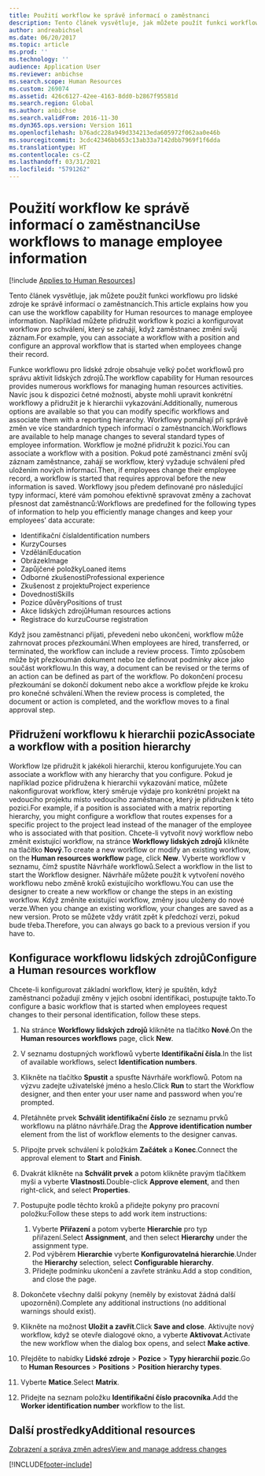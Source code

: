 ```yaml
---
title: Použití workflow ke správě informací o zaměstnanci
description: Tento článek vysvětluje, jak můžete použít funkci workflowu pro lidské zdroje ke správě informací o zaměstnancích. Například můžete přidružit workflow k pozici a konfigurovat workflow pro schválení, který se zahájí, když zaměstnanec změní svůj záznam.
author: andreabichsel
ms.date: 06/20/2017
ms.topic: article
ms.prod: ''
ms.technology: ''
audience: Application User
ms.reviewer: anbichse
ms.search.scope: Human Resources
ms.custom: 269074
ms.assetid: 426c6127-42ee-4163-8dd0-b2867f95581d
ms.search.region: Global
ms.author: anbichse
ms.search.validFrom: 2016-11-30
ms.dyn365.ops.version: Version 1611
ms.openlocfilehash: b76adc228a949d334213eda605972f062aa0e46b
ms.sourcegitcommit: 3cdc42346bb653c13ab33a7142dbb7969f1f6dda
ms.translationtype: HT
ms.contentlocale: cs-CZ
ms.lasthandoff: 03/31/2021
ms.locfileid: "5791262"
---
```

# <a name="use-workflows-to-manage-employee-information"></a><span data-ttu-id="fbc6b-104">Použití workflow ke správě informací o zaměstnanci</span><span class="sxs-lookup"><span data-stu-id="fbc6b-104">Use workflows to manage employee information</span></span>

[!include [Applies to Human Resources](../includes/applies-to-hr.md)]

<span data-ttu-id="fbc6b-105">Tento článek vysvětluje, jak můžete použít funkci workflowu pro lidské zdroje ke správě informací o zaměstnancích.</span><span class="sxs-lookup"><span data-stu-id="fbc6b-105">This article explains how you can use the workflow capability for Human resources to manage employee information.</span></span> <span data-ttu-id="fbc6b-106">Například můžete přidružit workflow k pozici a konfigurovat workflow pro schválení, který se zahájí, když zaměstnanec změní svůj záznam.</span><span class="sxs-lookup"><span data-stu-id="fbc6b-106">For example, you can associate a workflow with a position and configure an approval workflow that is started when employees change their record.</span></span>

<span data-ttu-id="fbc6b-107">Funkce workflowu pro lidské zdroje obsahuje velký počet workflowů pro správu aktivit lidských zdrojů.</span><span class="sxs-lookup"><span data-stu-id="fbc6b-107">The workflow capability for Human resources provides numerous workflows for managing human resources activities.</span></span> <span data-ttu-id="fbc6b-108">Navíc jsou k dispozici četné možnosti, abyste mohli upravit konkrétní workflowy a přidružit je k hierarchii vykazování.</span><span class="sxs-lookup"><span data-stu-id="fbc6b-108">Additionally, numerous options are available so that you can modify specific workflows and associate them with a reporting hierarchy.</span></span> <span data-ttu-id="fbc6b-109">Workflowy pomáhají při správě změn ve více standardních typech informací o zaměstnancích.</span><span class="sxs-lookup"><span data-stu-id="fbc6b-109">Workflows are available to help manage changes to several standard types of employee information.</span></span> <span data-ttu-id="fbc6b-110">Workflow je možné přidružit k pozici.</span><span class="sxs-lookup"><span data-stu-id="fbc6b-110">You can associate a workflow with a position.</span></span> <span data-ttu-id="fbc6b-111">Pokud poté zaměstnanci změní svůj záznam zaměstnance, zahájí se workflow, který vyžaduje schválení před uložením nových informací.</span><span class="sxs-lookup"><span data-stu-id="fbc6b-111">Then, if employees change their employee record, a workflow is started that requires approval before the new information is saved.</span></span> <span data-ttu-id="fbc6b-112">Workflowy jsou předem definované pro následující typy informací, které vám pomohou efektivně spravovat změny a zachovat přesnost dat zaměstnanců:</span><span class="sxs-lookup"><span data-stu-id="fbc6b-112">Workflows are predefined for the following types of information to help you efficiently manage changes and keep your employees’ data accurate:</span></span>

-   <span data-ttu-id="fbc6b-113">Identifikační čísla</span><span class="sxs-lookup"><span data-stu-id="fbc6b-113">Identification numbers</span></span>
-   <span data-ttu-id="fbc6b-114">Kurzy</span><span class="sxs-lookup"><span data-stu-id="fbc6b-114">Courses</span></span>
-   <span data-ttu-id="fbc6b-115">Vzdělání</span><span class="sxs-lookup"><span data-stu-id="fbc6b-115">Education</span></span>
-   <span data-ttu-id="fbc6b-116">Obrázek</span><span class="sxs-lookup"><span data-stu-id="fbc6b-116">Image</span></span>
-   <span data-ttu-id="fbc6b-117">Zapůjčené položky</span><span class="sxs-lookup"><span data-stu-id="fbc6b-117">Loaned items</span></span>
-   <span data-ttu-id="fbc6b-118">Odborné zkušenosti</span><span class="sxs-lookup"><span data-stu-id="fbc6b-118">Professional experience</span></span>
-   <span data-ttu-id="fbc6b-119">Zkušenost z projektu</span><span class="sxs-lookup"><span data-stu-id="fbc6b-119">Project experience</span></span>
-   <span data-ttu-id="fbc6b-120">Dovednosti</span><span class="sxs-lookup"><span data-stu-id="fbc6b-120">Skills</span></span>
-   <span data-ttu-id="fbc6b-121">Pozice důvěry</span><span class="sxs-lookup"><span data-stu-id="fbc6b-121">Positions of trust</span></span>
-   <span data-ttu-id="fbc6b-122">Akce lidských zdrojů</span><span class="sxs-lookup"><span data-stu-id="fbc6b-122">Human resources actions</span></span>
-   <span data-ttu-id="fbc6b-123">Registrace do kurzu</span><span class="sxs-lookup"><span data-stu-id="fbc6b-123">Course registration</span></span>

<span data-ttu-id="fbc6b-124">Když jsou zaměstnanci přijati, převedeni nebo ukončeni, workflow může zahrnovat proces přezkoumání.</span><span class="sxs-lookup"><span data-stu-id="fbc6b-124">When employees are hired, transferred, or terminated, the workflow can include a review process.</span></span> <span data-ttu-id="fbc6b-125">Tímto způsobem může být přezkoumán dokument nebo lze definovat podmínky akce jako součást workflowu.</span><span class="sxs-lookup"><span data-stu-id="fbc6b-125">In this way, a document can be revised or the terms of an action can be defined as part of the workflow.</span></span> <span data-ttu-id="fbc6b-126">Po dokončení procesu přezkoumání se dokončí dokument nebo akce a workflow přejde ke kroku pro konečné schválení.</span><span class="sxs-lookup"><span data-stu-id="fbc6b-126">When the review process is completed, the document or action is completed, and the workflow moves to a final approval step.</span></span>

## <a name="associate-a-workflow-with-a-position-hierarchy"></a><span data-ttu-id="fbc6b-127">Přidružení workflowu k hierarchii pozic</span><span class="sxs-lookup"><span data-stu-id="fbc6b-127">Associate a workflow with a position hierarchy</span></span>
<span data-ttu-id="fbc6b-128">Workflow lze přidružit k jakékoli hierarchii, kterou konfigurujete.</span><span class="sxs-lookup"><span data-stu-id="fbc6b-128">You can associate a workflow with any hierarchy that you configure.</span></span> <span data-ttu-id="fbc6b-129">Pokud je například pozice přidružena k hierarchii vykazování matice, můžete nakonfigurovat workflow, který směruje výdaje pro konkrétní projekt na vedoucího projektu místo vedoucího zaměstnance, který je přidružen k této pozici.</span><span class="sxs-lookup"><span data-stu-id="fbc6b-129">For example, if a position is associated with a matrix reporting hierarchy, you might configure a workflow that routes expenses for a specific project to the project lead instead of the manager of the employee who is associated with that position.</span></span> <span data-ttu-id="fbc6b-130">Chcete-li vytvořit nový workflow nebo změnit existující workflow, na stránce **Workflowy lidských zdrojů** klikněte na tlačítko **Nový**.</span><span class="sxs-lookup"><span data-stu-id="fbc6b-130">To create a new workflow or modify an existing workflow, on the **Human resources workflow** page, click **New**.</span></span> <span data-ttu-id="fbc6b-131">Vyberte workflow v seznamu, čímž spustíte Návrháře workflowů.</span><span class="sxs-lookup"><span data-stu-id="fbc6b-131">Select a workflow in the list to start the Workflow designer.</span></span> <span data-ttu-id="fbc6b-132">Návrháře můžete použít k vytvoření nového workflowu nebo změně kroků existujícího workflowu.</span><span class="sxs-lookup"><span data-stu-id="fbc6b-132">You can use the designer to create a new workflow or change the steps in an existing workflow.</span></span> <span data-ttu-id="fbc6b-133">Když změníte existující workflow, změny jsou uloženy do nové verze.</span><span class="sxs-lookup"><span data-stu-id="fbc6b-133">When you change an existing workflow, your changes are saved as a new version.</span></span> <span data-ttu-id="fbc6b-134">Proto se můžete vždy vrátit zpět k předchozí verzi, pokud bude třeba.</span><span class="sxs-lookup"><span data-stu-id="fbc6b-134">Therefore, you can always go back to a previous version if you have to.</span></span>

## <a name="configure-a-human-resources-workflow"></a><span data-ttu-id="fbc6b-135">Konfigurace workflowu lidských zdrojů</span><span class="sxs-lookup"><span data-stu-id="fbc6b-135">Configure a Human resources workflow</span></span>
<span data-ttu-id="fbc6b-136">Chcete-li konfigurovat základní workflow, který je spuštěn, když zaměstnanci požadují změny v jejich osobní identifikaci, postupujte takto.</span><span class="sxs-lookup"><span data-stu-id="fbc6b-136">To configure a basic workflow that is started when employees request changes to their personal identification, follow these steps.</span></span>

1.  <span data-ttu-id="fbc6b-137">Na stránce **Workflowy lidských zdrojů** klikněte na tlačítko **Nové**.</span><span class="sxs-lookup"><span data-stu-id="fbc6b-137">On the **Human resources workflows** page, click **New**.</span></span>
2.  <span data-ttu-id="fbc6b-138">V seznamu dostupných workflowů vyberte **Identifikační čísla**.</span><span class="sxs-lookup"><span data-stu-id="fbc6b-138">In the list of available workflows, select **Identification numbers**.</span></span>
3.  <span data-ttu-id="fbc6b-139">Klikněte na tlačítko **Spustit** a spusťte Návrháře workflowů. Potom na výzvu zadejte uživatelské jméno a heslo.</span><span class="sxs-lookup"><span data-stu-id="fbc6b-139">Click **Run** to start the Workflow designer, and then enter your user name and password when you're prompted.</span></span>
4.  <span data-ttu-id="fbc6b-140">Přetáhněte prvek **Schválit identifikační číslo** ze seznamu prvků workflowu na plátno návrháře.</span><span class="sxs-lookup"><span data-stu-id="fbc6b-140">Drag the **Approve identification number** element from the list of workflow elements to the designer canvas.</span></span>
5.  <span data-ttu-id="fbc6b-141">Připojte prvek schválení k položkám **Začátek** a **Konec**.</span><span class="sxs-lookup"><span data-stu-id="fbc6b-141">Connect the approval element to **Start** and **Finish**.</span></span>
6.  <span data-ttu-id="fbc6b-142">Dvakrát klikněte na **Schválit prvek** a potom klikněte pravým tlačítkem myši a vyberte **Vlastnosti**.</span><span class="sxs-lookup"><span data-stu-id="fbc6b-142">Double-click **Approve element**, and then right-click, and select **Properties**.</span></span>
7.  <span data-ttu-id="fbc6b-143">Postupujte podle těchto kroků a přidejte pokyny pro pracovní položku:</span><span class="sxs-lookup"><span data-stu-id="fbc6b-143">Follow these steps to add work item instructions:</span></span>
    1.  <span data-ttu-id="fbc6b-144">Vyberte **Přiřazení** a potom vyberte **Hierarchie** pro typ přiřazení.</span><span class="sxs-lookup"><span data-stu-id="fbc6b-144">Select **Assignment**, and then select **Hierarchy** under the assignment type.</span></span>
    2.  <span data-ttu-id="fbc6b-145">Pod výběrem **Hierarchie** vyberte **Konfigurovatelná hierarchie**.</span><span class="sxs-lookup"><span data-stu-id="fbc6b-145">Under the **Hierarchy** selection, select **Configurable hierarchy**.</span></span>
    3.  <span data-ttu-id="fbc6b-146">Přidejte podmínku ukončení a zavřete stránku.</span><span class="sxs-lookup"><span data-stu-id="fbc6b-146">Add a stop condition, and close the page.</span></span>

8.  <span data-ttu-id="fbc6b-147">Dokončete všechny další pokyny (neměly by existovat žádná další upozornění).</span><span class="sxs-lookup"><span data-stu-id="fbc6b-147">Complete any additional instructions (no additional warnings should exist).</span></span>
9.  <span data-ttu-id="fbc6b-148">Klikněte na možnost **Uložit a zavřít**.</span><span class="sxs-lookup"><span data-stu-id="fbc6b-148">Click **Save and close**.</span></span> <span data-ttu-id="fbc6b-149">Aktivujte nový workflow, když se otevře dialogové okno, a vyberte **Aktivovat**.</span><span class="sxs-lookup"><span data-stu-id="fbc6b-149">Activate the new workflow when the dialog box opens, and select **Make active**.</span></span>
10. <span data-ttu-id="fbc6b-150">Přejděte to nabídky **Lidské zdroje** &gt; **Pozice** &gt; **Typy hierarchií pozic**.</span><span class="sxs-lookup"><span data-stu-id="fbc6b-150">Go to **Human Resources** &gt; **Positions** &gt; **Position hierarchy types**.</span></span>
11. <span data-ttu-id="fbc6b-151">Vyberte **Matice**.</span><span class="sxs-lookup"><span data-stu-id="fbc6b-151">Select **Matrix**.</span></span>
12. <span data-ttu-id="fbc6b-152">Přidejte na seznam položku **Identifikační číslo pracovníka**.</span><span class="sxs-lookup"><span data-stu-id="fbc6b-152">Add the **Worker identification number** workflow to the list.</span></span>

## <a name="additional-resources"></a><span data-ttu-id="fbc6b-153">Další prostředky</span><span class="sxs-lookup"><span data-stu-id="fbc6b-153">Additional resources</span></span>

[<span data-ttu-id="fbc6b-154">Zobrazení a správa změn adres</span><span class="sxs-lookup"><span data-stu-id="fbc6b-154">View and manage address changes</span></span>](hr-personnel-view-address-changes.md) 





[!INCLUDE[footer-include](../includes/footer-banner.md)]